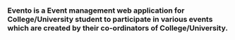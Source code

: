 <h3> Evento is a Event management web application for College/University student to participate in various events which are created by their co-ordinators of College/University.</h3>


